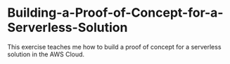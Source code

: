 # Building-a-Proof-of-Concept-for-a-Serverless-Solution
This exercise teaches me how to build a proof of concept for a serverless solution in the AWS Cloud.
